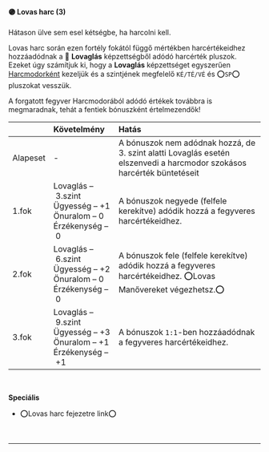 #### 🟣 Lovas harc (3)

Hátason ülve sem esel kétségbe, ha harcolni kell.

Lovas harc során ezen fortély fokától függő mértékben harcértékeidhez hozzáadódnak a 🔵 **Lovaglás** képzettségből adódó harcérték pluszok. Ezeket úgy számítjuk ki, hogy a **Lovaglás** képzettséget egyszerűen [Harcmodorként](../052_01_harcertekek_elemei.md#harcmodor-k%C3%A9pzetts%C3%A9gek) kezeljük és a szintjének megfelelő `KÉ/TÉ/VÉ` és ⭕`SP`⭕ pluszokat vesszük.

A forgatott fegyver Harcmodorából adódó értékek továbbra is megmaradnak, tehát a fentiek bónuszként értelmezendők!

| |  Követelmény | Hatás  |
| :----------- | :----------- | :----------- |
| Alapeset| - | A bónuszok nem adódnak hozzá, de 3. szint alatti Lovaglás esetén elszenvedi a harcmodor szokásos harcérték büntetéseit |
| 1.fok | Lovaglás&nbsp;–&nbsp;3.szint<br />Ügyesség&nbsp;–&nbsp;+1<br />Önuralom&nbsp;–&nbsp;0<br />Érzékenység&nbsp;–&nbsp;0 | A bónuszok negyede (felfele kerekítve) adódik hozzá a fegyveres harcértékeidhez. |
| 2.fok | Lovaglás&nbsp;–&nbsp;6.szint<br />Ügyesség&nbsp;–&nbsp;+2<br />Önuralom&nbsp;–&nbsp;0<br />Érzékenység&nbsp;–&nbsp;0 | A bónuszok fele (felfele kerekítve) adódik hozzá a fegyveres harcértékeidhez. ⭕Lovas Manővereket végezhetsz.⭕ |
| 3.fok | Lovaglás&nbsp;–&nbsp;9.szint<br />Ügyesség&nbsp;–&nbsp;+3<br />Önuralom&nbsp;–&nbsp;+1<br />Érzékenység&nbsp;–&nbsp;+1 | A bónuszok `1:1`-ben hozzáadódnak a fegyveres harcértékeidhez. |

<br />

**Speciális**

- ⭕Lovas harc fejezetre link⭕

<br />

---
